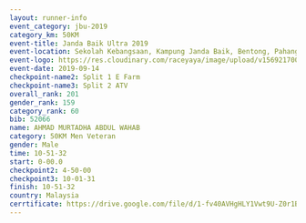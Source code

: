 ```yaml
---
layout: runner-info 
event_category: jbu-2019 
category_km: 50KM 
event-title: Janda Baik Ultra 2019
event-location: Sekolah Kebangsaan, Kampung Janda Baik, Bentong, Pahang, Malaysia 
event-logo: https://res.cloudinary.com/raceyaya/image/upload/v1569217009/logo/janda-baik_vch1pc.jpg 
event-date: 2019-09-14 
checkpoint-name2: Split 1 E Farm 
checkpoint-name3: Split 2 ATV 
overall_rank: 201
gender_rank: 159
category_rank: 60
bib: 52066
name: AHMAD MURTADHA ABDUL WAHAB
category: 50KM Men Veteran
gender: Male
time: 10-51-32
start: 0-00.0
checkpoint2: 4-50-00
checkpoint3: 10-01-31
finish: 10-51-32
country: Malaysia
cerrtificate: https://drive.google.com/file/d/1-fv40AVHgHLY1Vwt9U-Z0r1B0U7xwayo/view?usp=sharing
---
```

